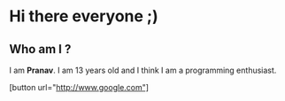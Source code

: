 # Hi there everyone ;) 

## Who am I ?
I am **Pranav**. I am 13 years old and I think I am a programming enthusiast.

[button url="http://www.google.com"]



